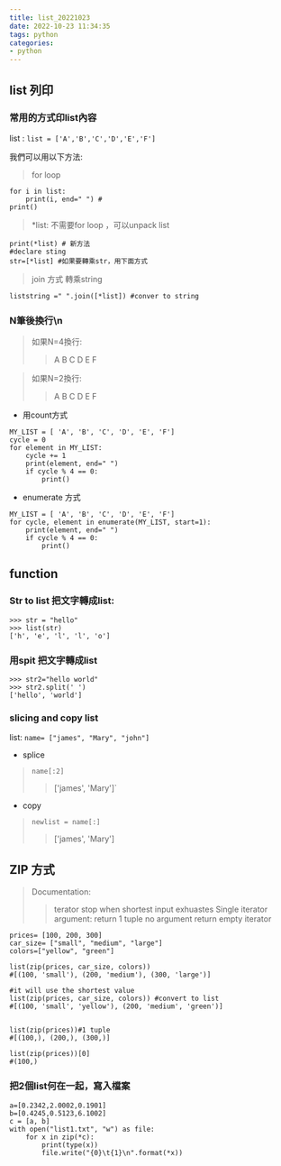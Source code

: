 ```yaml
---
title: list_20221023
date: 2022-10-23 11:34:35
tags: python 
categories:
- python
---
```


## list 列印
### 常用的方式印list內容
list : `list = ['A','B','C','D','E','F']`

我們可以用以下方法:

> for loop 
```
for i in list:
    print(i, end=" ") # 
print()
```

> *list: 不需要for loop ，可以unpack list 
```
print(*list) # 新方法
#declare sting
str=[*list] #如果要轉乘str，用下面方式
```

> join 方式 轉乘string
```
liststring =" ".join([*list]) #conver to string
```
### N筆後換行\n
> 如果N=4換行:
>> A B C D
>> E F

> 如果N=2換行:
>> A B 
>> C D
>> E F

- 用count方式
```
MY_LIST = [ 'A', 'B', 'C', 'D', 'E', 'F']
cycle = 0
for element in MY_LIST:
    cycle += 1
    print(element, end=" ")
    if cycle % 4 == 0:
        print()
```
- enumerate 方式
```
MY_LIST = [ 'A', 'B', 'C', 'D', 'E', 'F']
for cycle, element in enumerate(MY_LIST, start=1):
    print(element, end=" ")
    if cycle % 4 == 0:
        print()
```

## function  

### Str to list 把文字轉成list: 
```
>>> str = "hello"
>>> list(str) 
['h', 'e', 'l', 'l', 'o']
```
### 用spit 把文字轉成list
```
>>> str2="hello world"
>>> str2.split(' ')
['hello', 'world']
```
### slicing and copy list
list: `name= ["james", "Mary", "john"]`
- splice
> `name[:2]`
>> ['james', 'Mary']`

- copy
> `newlist = name[:]`
>> ['james', 'Mary']

## ZIP 方式

> Documentation: 
>>terator stop when shortest input exhuastes
>> Single iterator argument: return 1 tuple
>>no argument return empty iterator

```
prices= [100, 200, 300]
car_size= ["small", "medium", "large"]
colors=["yellow", "green"]

list(zip(prices, car_size, colors))
#[(100, 'small'), (200, 'medium'), (300, 'large')]

#it will use the shortest value
list(zip(prices, car_size, colors)) #convert to list
#[(100, 'small', 'yellow'), (200, 'medium', 'green')]


list(zip(prices))#1 tuple
#[(100,), (200,), (300,)]

list(zip(prices))[0]
#(100,)
```

### 把2個list何在一起，寫入檔案
```
a=[0.2342,2.0002,0.1901]
b=[0.4245,0.5123,6.1002] 
c = [a, b] 
with open("list1.txt", "w") as file:
    for x in zip(*c):
        print(type(x))
        file.write("{0}\t{1}\n".format(*x))
```
